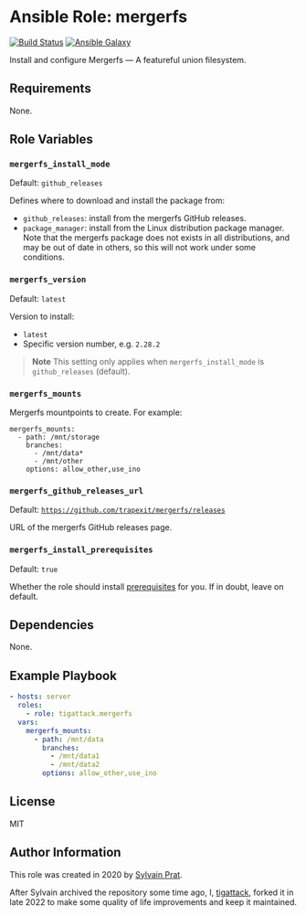 # Ansible Role: mergerfs

[![Build Status][build_badge]][build_link]
[![Ansible Galaxy][galaxy_badge]][galaxy_link]

Install and configure Mergerfs — A featureful union filesystem.

## Requirements

None.

## Role Variables

### `mergerfs_install_mode`

Default: `github_releases`

Defines where to download and install the package from:
 - `github_releases`: install from the mergerfs GitHub releases.
 - `package_manager`: install from the Linux distribution package manager.  
   Note that the mergerfs package does not exists in all distributions, and may be out of date in others, so this will not work under some conditions.

### `mergerfs_version`

Default: `latest`

Version to install:
* `latest`
* Specific version number, e.g. `2.28.2`

> **Note**
> This setting only applies when `mergerfs_install_mode` is `github_releases` (default).

### `mergerfs_mounts`

Mergerfs mountpoints to create. For example:
```
mergerfs_mounts:
  - path: /mnt/storage
    branches:
      - /mnt/data*
      - /mnt/other
    options: allow_other,use_ino
```

### `mergerfs_github_releases_url`

Default: [`https://github.com/trapexit/mergerfs/releases`](https://github.com/trapexit/mergerfs/releases)

URL of the mergerfs GitHub releases page.

### `mergerfs_install_prerequisites`

Default: `true`

Whether the role should install [prerequisites](defaults/main.yml) for you. If in doubt, leave on default.

## Dependencies

None.

## Example Playbook

```yaml
- hosts: server
  roles:
    - role: tigattack.mergerfs
  vars:
    mergerfs_mounts:
      - path: /mnt/data
        branches:
          - /mnt/data1
          - /mnt/data2
        options: allow_other,use_ino
```

## License

MIT

## Author Information

This role was created in 2020 by [Sylvain Prat](https://github.com/sprat).

After Sylvain archived the repository some time ago, I, [tigattack](https://github.com/tigattack), forked it in late 2022 to make some quality of life improvements and keep it maintained.


[build_badge]:  https://img.shields.io/github/actions/workflow/status/tigattack/ansible-role-mergerfs/ci.yml?branch=main
[build_link]:   https://github.com/tigattack/ansible-role-mergerfs/actions?query=workflow:CI
[galaxy_badge]: https://img.shields.io/ansible/role/61203
[galaxy_link]:  https://galaxy.ansible.com/tigattack/mergerfs
